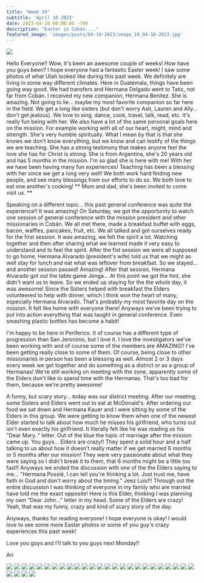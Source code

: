 ```yaml
---
title: "Week 39"
subtitle: 'April 10 2023'
date: 2023-04-10 00:00:00 -700
description: "Easter in Cobán...."
featured_image: 'images/posts/04-10-2023/image_19_04-10-2023.jpg'
---
```

![](/images/posts/04-10-2023/image_19_04-10-2023.jpg)

Hello Everyone!!
Wow, it's been an awesome couple of weeks!  How have you guys been?  I hope everyone had a fantastic Easter week!  I saw some photos of what Utah looked like during this past week.  We definitely are living in some way different climates.  Here in Guatemala, things have been going way good.  We had transfers and Hermana Delgado went to Tatic, not far from Cobán.  I received my new companion, Hermana Benitez.  She is amazing.  Not going to lie...  maybe my most favorite companion so far here in the field.  We get a long like sisters (but don't worry Ash, Lauren and Ally...  don't get jealous).  We love to sing, dance, cook, travel, talk, read, etc.  It's really fun being with her.  We also have a lot of the same personal goals here on the mission.  For example working with all of our heart, might, mind and strength.  She's very humble spiritually.  What I mean by that is that she knows we don't know everything, but we know and can testify of the things we are teaching.  She has a strong testimony that makes anyone feel the love she has for Christ is strong.  She is from Argentina, she's 20 years old and has 5 months in the mission.  I'm so glad she is here with me!  With her we have been having many fun experiences!  Teaching has been a blessing with her since we get a long very well!  We both work hard finding new people, and see many blessings from our efforts to do so.  We both love to eat one another's cooking!  ** Mom and dad, she's been invited to come visit us. **

Speaking on a different topic...  this past general conference was quite the experience!!  It was amazing!  On Saturday, we got the opportunity to watch one session of general conference with the mission president and other missionaries in Cobán.  We all met there, made a breakfast buffet with eggs, bacon, waffles, pancakes, fruit, etc.  We all talked and got ourselves ready for the first session.  It was amazing, we felt the spirit a lot.  Watching together and then after sharing what we learned made it very easy to understand and to feel the spirit.  After the fist session we were all supposed to go home, Hermana Alvarado (president's wife) told us that we might as well stay for lunch and eat what was leftover from breakfast.  So we stayed...  and another session passed!  Amazing!  After that session, Hermana Alvarado got out the table game Jenga...  At this point we got the hint, she didn't want us to leave.  So we ended up staying for the the whole day, it was awesome!  Since the Sisters helped with breakfast the Elders volunteered to help with dinner, which I think won the heart of many, especially Hermana Alvarado.  That's probably my most favorite day on the mission.  It felt like home with everyone there!  Anyways we've been trying to put into action everything that was taught in general conference.  Even smashing plastic bottles has become a habit!

I'm happy to be here in Periferico.  It of course has a different type of progression than San Jeronimo, but I love it.  I love the investigators we've been working with and of course some of the members are AMAZING!!  I've been getting really close to some of them.  Of course, being close to other missionaries in person has been a blessing as well.  Almost 2 or 3 days every week we get together and do something as a district or as a group of Hermanas!  We're still working on meeting with the zone, apparently some of the Elders don't like to spend time with the Hermanas.  That's too bad for them, because we're pretty awesome!

A funny, but scary story...  today was our district meeting.  After our meeting, some Sisters and Elders went out to eat at McDonald's.  After ordering our food we sat down and Hermana Kauer and I were sitting by some of the Elders in this group.  We were getting to know them when one of the newest Elder started to talk about how much he misses his girlfriend, who turns out isn't even exactly his girlfriend.  It literally felt like he was reading us his "Dear Mary.." letter.  Out of the blue the topic of marriage after the mission came up.  You guys...  Elders are crazy!!  They spent a solid hour and a half talking to us about how it doesn't really matter if we get married 6 months or 5 months after our mission!  They were very passionate about what they were saying so I didn't break it to them, that 6 months might be a little too fast!!  Anyways we ended the discussion with one of the the Elders saying to me...  "Hermana Possié, I can tell you're thinking a lot.  Just trust me, have faith in God and don't worry about the timing."  Jeez Luis!!!  Through out the entire discussion I was thinking of everyone in my family who are married have told me the exact opposite!  Here is this Elder, thinking I was planning my own "Dear John..." letter in my head.  Some of the Elders are crazy!  Yeah, that was my funny, crazy and kind of scary story of the day.  

Anyways, thanks for reading everyone!  I hope everyone is okay!  I would love to see some more Easter photos or some of you guy's crazy experiences this past week!

Love you guys and I'll talk to you guys next Monday!!

Ari

<div class="gallery" data-columns="2">
    <img src="/images/posts/04-10-2023/image_01_04-10-2023.jpg">
    <img src="/images/posts/04-10-2023/image_02_04-10-2023.jpg">
    <img src="/images/posts/04-10-2023/image_03_04-10-2023.jpg">
    <img src="/images/posts/04-10-2023/image_04_04-10-2023.jpg">
    <img src="/images/posts/04-10-2023/image_05_04-10-2023.jpg">
    <img src="/images/posts/04-10-2023/image_06_04-10-2023.jpg">
    <img src="/images/posts/04-10-2023/image_07_04-10-2023.jpg">
    <img src="/images/posts/04-10-2023/image_08_04-10-2023.jpg">
    <img src="/images/posts/04-10-2023/image_09_04-10-2023.jpg">
    <img src="/images/posts/04-10-2023/image_10_04-10-2023.jpg">
    <img src="/images/posts/04-10-2023/image_11_04-10-2023.jpg">
    <img src="/images/posts/04-10-2023/image_12_04-10-2023.jpg">
    <img src="/images/posts/04-10-2023/image_13_04-10-2023.jpg">
    <img src="/images/posts/04-10-2023/image_14_04-10-2023.jpg">
    <img src="/images/posts/04-10-2023/image_15_04-10-2023.jpg">
    <img src="/images/posts/04-10-2023/image_16_04-10-2023.jpg">
    <img src="/images/posts/04-10-2023/image_17_04-10-2023.jpg">
    <img src="/images/posts/04-10-2023/image_18_04-10-2023.jpg">
    <img src="/images/posts/04-10-2023/image_19_04-10-2023.jpg">
    <img src="/images/posts/04-10-2023/image_20_04-10-2023.jpg">
    <img src="/images/posts/04-10-2023/image_21_04-10-2023.jpg">
    <img src="/images/posts/04-10-2023/image_22_04-10-2023.jpg">
    <img src="/images/posts/04-10-2023/image_23_04-10-2023.jpg">
    <img src="/images/posts/04-10-2023/image_24_04-10-2023.jpg">
    <img src="/images/posts/04-10-2023/image_25_04-10-2023.jpg">
    <img src="/images/posts/04-10-2023/image_26_04-10-2023.jpg">
    <img src="/images/posts/04-10-2023/image_27_04-10-2023.jpg">
    <img src="/images/posts/04-10-2023/image_28_04-10-2023.jpg">
    <img src="/images/posts/04-10-2023/image_29_04-10-2023.jpg">
</div>